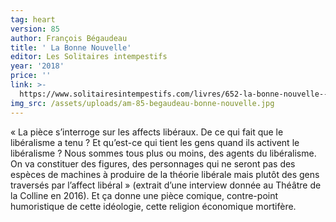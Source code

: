 ```yaml
---
tag: heart
version: 85
author: François Bégaudeau
title: ' La Bonne Nouvelle'
editor: Les Solitaires intempestifs
year: '2018'
price: ''
link: >-
  https://www.solitairesintempestifs.com/livres/652-la-bonne-nouvelle--9782846815451.html
img_src: /assets/uploads/am-85-begaudeau-bonne-nouvelle.jpg
---
```

« La pièce s’interroge sur les affects libéraux. De ce qui fait que le libéralisme a tenu ? Et qu’est-ce qui tient les gens quand ils activent le libéralisme ? Nous sommes tous plus ou moins, des agents du libéralisme. On va constituer des figures, des personnages qui ne seront pas des espèces de machines à produire de la théorie libérale mais plutôt des gens traversés par l’affect libéral » (extrait d’une interview donnée au Théâtre de la Colline en 2016). Et ça donne une pièce comique, contre-point humoristique de cette idéologie, cette religion économique mortifère.
